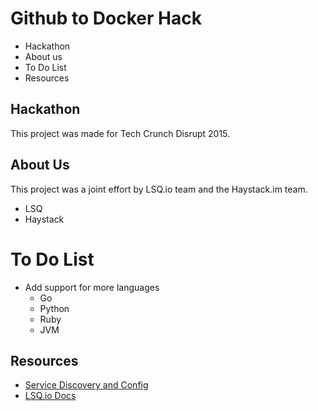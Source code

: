 Github to Docker Hack
===

- Hackathon
- About us
- To Do List
- Resources


Hackathon
---
This project was made for Tech Crunch Disrupt 2015.

About Us
---
This project was a joint effort by LSQ.io team and the Haystack.im team.

- LSQ
- Haystack

To Do List
===

- Add support for more languages
  - Go
  - Python
  - Ruby
  - JVM

Resources
---
- [Service Discovery and Config](https://github.com/lsqio)
- [LSQ.io Docs](https://github.com/lsqio/docs)





